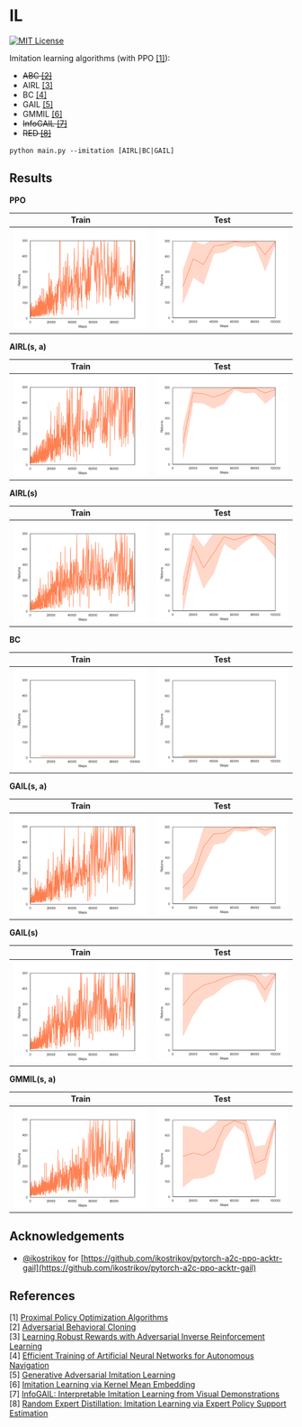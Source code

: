 IL
==
[![MIT License](https://img.shields.io/badge/license-MIT-blue.svg)](LICENSE.md)

Imitation learning algorithms (with PPO [[1]](#references)):

- ~~ABC [[2]](#references)~~
- AIRL [[3]](#references)
- BC [[4]](#references)
- GAIL [[5]](#references)
- GMMIL [[6]](#references)
- ~~InfoGAIL [[7]](#references)~~
- ~~RED [[8]](#references)~~

```
python main.py --imitation [AIRL|BC|GAIL]
```

Results
-------

**PPO**

Train | Test
:----:|:---:
![ppo_train_returns](figures/ppo_train_returns.png) | ![ppo_test_returns](figures/ppo_test_returns.png)

**AIRL(s, a)**

Train | Test
:----:|:---:
![airl_sa_train_returns](figures/airl_sa_train_returns.png) | ![airl_sa_test_returns](figures/airl_sa_test_returns.png)

**AIRL(s)**

Train | Test
:----:|:---:
![airl_s_train_returns](figures/airl_s_train_returns.png) | ![airl_s_test_returns](figures/airl_s_test_returns.png)

**BC**

Train | Test
:----:|:---:
![bc_test_returns](figures/bc_test_returns.png) | ![bc_test_returns](figures/bc_test_returns.png)

**GAIL(s, a)**

Train | Test
:----:|:---:
![gail_sa_train_returns](figures/gail_sa_train_returns.png) | ![gail_sa_test_returns](figures/gail_sa_test_returns.png)

**GAIL(s)**

Train | Test
:----:|:---:
![gail_s_train_returns](figures/gail_s_train_returns.png) | ![gail_s_test_returns](figures/gail_s_test_returns.png)

**GMMIL(s, a)**

Train | Test
:----:|:---:
![gmmil_sa_train_returns](figures/gmmil_sa_train_returns.png) | ![gmmil_sa_test_returns](figures/gmmil_sa_test_returns.png)

Acknowledgements
----------------

- [@ikostrikov](https://github.com/ikostrikov) for [https://github.com/ikostrikov/pytorch-a2c-ppo-acktr-gail](https://github.com/ikostrikov/pytorch-a2c-ppo-acktr-gail)

References
----------

[1] [Proximal Policy Optimization Algorithms](https://arxiv.org/abs/1707.06347)  
[2] [Adversarial Behavioral Cloning](https://www.tandfonline.com/doi/abs/10.1080/01691864.2020.1729237)  
[3] [Learning Robust Rewards with Adversarial Inverse Reinforcement Learning](https://arxiv.org/abs/1710.11248)  
[4] [Efficient Training of Artificial Neural Networks for Autonomous Navigation](https://www.mitpressjournals.org/doi/abs/10.1162/neco.1991.3.1.88?journalCode=neco)  
[5] [Generative Adversarial Imitation Learning](https://arxiv.org/abs/1606.03476)  
[6] [Imitation Learning via Kernel Mean Embedding](https://www.aaai.org/ocs/index.php/AAAI/AAAI18/paper/viewPaper/16807)  
[7] [InfoGAIL: Interpretable Imitation Learning from Visual Demonstrations](https://arxiv.org/abs/1703.08840)  
[8] [Random Expert Distillation: Imitation Learning via Expert Policy Support Estimation](https://arxiv.org/abs/1905.06750)  
